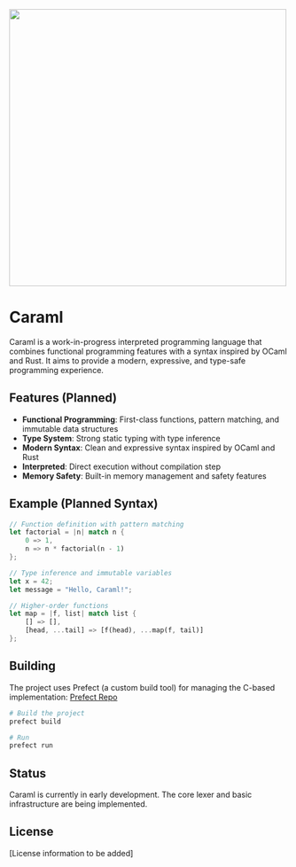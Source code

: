 <img src="https://github.com/user-attachments/assets/da1296ee-c3df-48c7-9529-e30d60a4c3f4" width="500" height="500">

# Caraml

Caraml is a work-in-progress interpreted programming language that combines functional programming features with a syntax inspired by OCaml and Rust. It aims to provide a modern, expressive, and type-safe programming experience.

## Features (Planned)

- **Functional Programming**: First-class functions, pattern matching, and immutable data structures
- **Type System**: Strong static typing with type inference
- **Modern Syntax**: Clean and expressive syntax inspired by OCaml and Rust
- **Interpreted**: Direct execution without compilation step
- **Memory Safety**: Built-in memory management and safety features

## Example (Planned Syntax)

```rust
// Function definition with pattern matching
let factorial = |n| match n {
    0 => 1,
    n => n * factorial(n - 1)
};

// Type inference and immutable variables
let x = 42;
let message = "Hello, Caraml!";

// Higher-order functions
let map = |f, list| match list {
    [] => [],
    [head, ...tail] => [f(head), ...map(f, tail)]
};
```

## Building

The project uses Prefect (a custom build tool) for managing the C-based implementation: [Prefect Repo](https://github.com/MarcosFlavioGS/Prefect.git)

```bash
# Build the project
prefect build

# Run 
prefect run
```

## Status

Caraml is currently in early development. The core lexer and basic infrastructure are being implemented.

## License

[License information to be added] 
